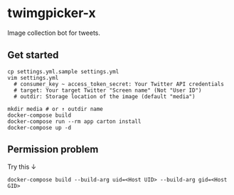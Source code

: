 # twimgpicker-x

Image collection bot for tweets.

## Get started

```
cp settings.yml.sample settings.yml
vim settings.yml
  # consumer_key ~ access_token_secret: Your Twitter API credentials
  # target: Your target Twitter "Screen name" (Not "User ID")
  # outdir: Storage location of the image (default "media")

mkdir media # or ↑ outdir name
docker-compose build
docker-compose run --rm app carton install
docker-compose up -d
```

## Permission problem

Try this ↓
```
docker-compose build --build-arg uid=<Host UID> --build-arg gid=<Host GID>
```